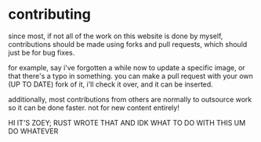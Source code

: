 # contributing
since most, if not all of the work on this website is done by myself, contributions should be made using forks and pull requests, which should just be for bug fixes.

for example, say i've forgotten a while now to update a specific image, or that there's a typo in something. you can make a pull request with your own (UP TO DATE) fork of it, i'll check it over, and it can be inserted.

additionally, most contributions from others are normally to outsource work so it can be done faster. not for new content entirely!

HI IT'S ZOEY; RUST WROTE THAT AND IDK WHAT TO DO WITH THIS UM DO WHATEVER